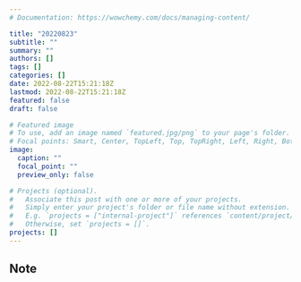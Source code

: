 ```yaml
---
# Documentation: https://wowchemy.com/docs/managing-content/

title: "20220823"
subtitle: ""
summary: ""
authors: []
tags: []
categories: []
date: 2022-08-22T15:21:18Z
lastmod: 2022-08-22T15:21:18Z
featured: false
draft: false

# Featured image
# To use, add an image named `featured.jpg/png` to your page's folder.
# Focal points: Smart, Center, TopLeft, Top, TopRight, Left, Right, BottomLeft, Bottom, BottomRight.
image:
  caption: ""
  focal_point: ""
  preview_only: false

# Projects (optional).
#   Associate this post with one or more of your projects.
#   Simply enter your project's folder or file name without extension.
#   E.g. `projects = ["internal-project"]` references `content/project/deep-learning/index.md`.
#   Otherwise, set `projects = []`.
projects: []
---
```


## Note

